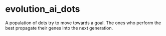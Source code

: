 # evolution_ai_dots
A population of dots try to move towards a goal. The ones who perform the best propagate their genes into the next generation.

